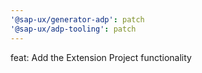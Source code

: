 ```yaml
---
'@sap-ux/generator-adp': patch
'@sap-ux/adp-tooling': patch
---
```


feat: Add the Extension Project functionality
